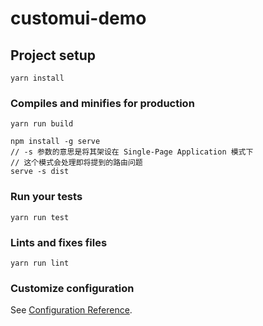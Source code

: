 # customui-demo

## Project setup
```
yarn install
```

### Compiles and minifies for production
```
yarn run build

npm install -g serve
// -s 参数的意思是将其架设在 Single-Page Application 模式下
// 这个模式会处理即将提到的路由问题
serve -s dist
```

### Run your tests
```
yarn run test
```

### Lints and fixes files
```
yarn run lint
```

### Customize configuration
See [Configuration Reference](https://cli.vuejs.org/config/).
